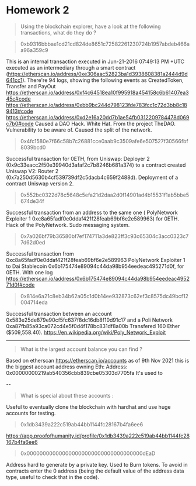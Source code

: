# Homework 2
> Using the blockchain explorer, have a look at the following transactions, what do they do ?

> 0xb9316bbbae1cd21cd824de8651c72582261230724b1957abdeb466aa96a359c9

This is an internal transaction executed in Jun-21-2016 07:49:13 PM +UTC executed as an intermediary
through a smart contract (https://etherscan.io/address/0xe306aac52823ba1d3938608381a2444d9d641cc1). There're 94 logs, showing the following events as CreatedToken, Transfer and PayOut
https://etherscan.io/address/0xf4c64518ea10f995918a454158c6b61407ea345c#code
https://etherscan.io/address/0xbb9bc244d798123fde783fcc1c72d3bb8c189413#code
https://etherscan.io/address/0xd2e16a20dd7b1ae54fb0312209784478d069c7b0#code
Caused a DAO Hack. White Hat. From the project TheDAO. Vulnerability to be aware of. Caused the split of the network.

> 0x4fc1580e7f66c58b7c26881cce0aab9c3509afe6e507527f30566fbf8039bcd0

Successful transaction for 0ETH, from Uniswap: Deployer 2 (0x9c33eacc2f50e39940d3afaf2c7b8246b681a374) to a contract created Uniswap V2: Router 2 (0x7a250d5630b4cf539739df2c5dacb4c659f2488d).
Deployment of a contract Uniswap version 2.


> 0x552bc0322d78c5648c5efa21d2daa2d0f14901ad4b15531f1ab5bbe5674de34f

Successful transaction from an address to the same one ( PolyNetwork Exploiter 1 0xc8a65fadf0e0ddaf421f28feab69bf6e2e589963) for 0ETH.
Hack of the PolyNetwork. Sudo messaging system.

> 0x7a026bf79b36580bf7ef174711a3de823ff3c93c65304c3acc0323c77d62d0ed

Successful transaction from 0xc8a65fadf0e0ddaf421f28feab69bf6e2e589963 PolyNetwork Exploiter 1 to Dai Stablecoin 0x6b175474e89094c44da98b954eedeac495271d0f, for 0ETH. With one log https://etherscan.io/address/0x6b175474e89094c44da98b954eedeac495271d0f#code

> 0x814e6a21c8eb34b62a05c1d0b14ee932873c62ef3c8575dc49bcf12004714eda

Successful transaction between an account 0x583e25de879e90cf5fc637f8dc16db8f10d91c17 and a Poli Network 0xa87fb85a93ca072cd4e5f0d4f178bc831df8a00b Transfered 160 Ether ($509,558.40). https://en.wikipedia.org/wiki/Poly_Network_Exploit

---

> What is the largest account balance you can find ?

Based on etherscan https://etherscan.io/accounts as of 9th Nov 2021 this is the biggest account address owning Eth:
Address: 0x00000000219ab540356cbb839cbe05303d7705fa
It's used to 


--
> What is special about these accounts : 

Useful to eventually clone the blockchain with hardhat and use huge accounts for testing. 

> 0x1db3439a222c519ab44bb1144fc28167b4fa6ee6

https://app.proofofhumanity.id/profile/0x1db3439a222c519ab44bb1144fc28167b4fa6ee6


> 0x000000000000000000000000000000000000dEaD

Address hard to generate by a private key. Used to Burn tokens. To avoid in contracts enter the 0 address (being the default value of the address data type, useful to check that in the code).
